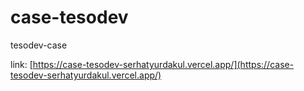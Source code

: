 # case-tesodev
 tesodev-case


link:  [https://case-tesodev-serhatyurdakul.vercel.app/](https://case-tesodev-serhatyurdakul.vercel.app/)


